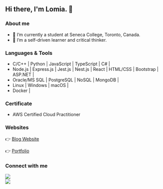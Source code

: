 ## Hi there, I'm Lomia. 👋

### About me
- 👀 I’m currently a student at Seneca College, Toronto, Canada.
- 🌱 I’m a self-driven learner and critical thinker.

### Languages & Tools
- C/C++ | Python | JavaScript | TypeScript | C# |
- Node.js | Express.js | Jest.js | Nest.js | React | HTML/CSS | Bootstrap | ASP.NET |
- Oracle/MS SQL | PostgreSQL | NoSQL | MongoDB |
- Linux | Windows | macOS |
- Docker |

### Certificate
- AWS Certified Cloud Practitioner

### Websites
👉 [Blog Website](https://troubled-ox-robe.cyclic.app/)

👉 [Portfolio](https://lomiaw.github.io/LomiaW/)


### Connect with me
<a href="mailto:lomia5w@gmail.com"><img src="https://img.shields.io/badge/-Gmail-grey?style=flat&logo=Gmail&logoColor=red"/></a>  
<a href="https://www.linkedin.com/in/lomiawu"><img src="https://img.shields.io/badge/-Lomia%20Wu%20-0077B5?style=flat&logo=Linkedin&logoColor=white"/></a>

<!---
LomiaW/LomiaW is a ✨ special ✨ repository because its `README.md` (this file) appears on your GitHub profile.
You can click the Preview link to take a look at your changes.
--->
